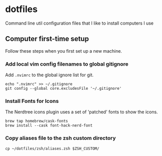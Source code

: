 # dotfiles
Command line util configuration files that I like to install computers I use

## Computer first-time setup

Follow these steps when you first set up a new machine.

### Add local vim config filenames to global gitignore

Add `.nvimrc` to the global ignore list for git.

```
echo ".nvimrc" >> ~/.gitignore
git config --global core.excludesFile '~/.gitignore'
```
### Install Fonts for Icons

The Nerdtree icons plugin uses a set of 'patched' fonts to show the icons.

```
brew tap homebrew/cask-fonts
brew install --cask font-hack-nerd-font
```
### Copy aliases file to the zsh custom directory

```
cp ~/dotfiles/zsh/aliases.zsh $ZSH_CUSTOM/
```

